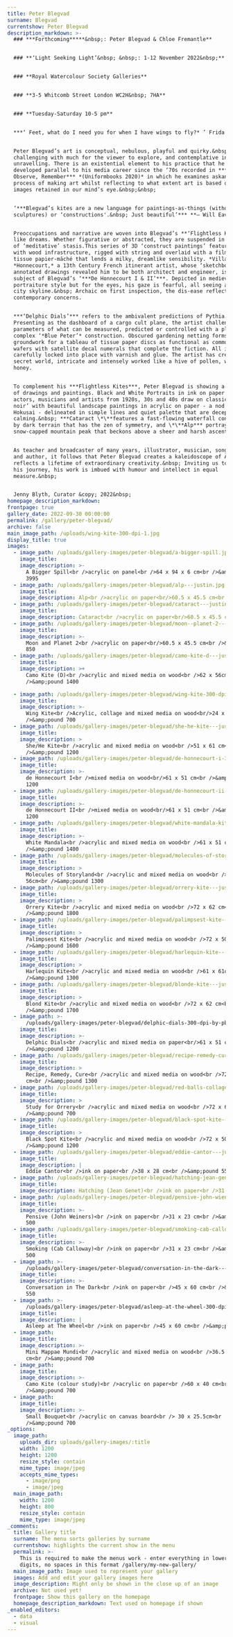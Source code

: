 ```yaml
---
title: Peter Blegvad
surname: Blegvad
currentshow: Peter Blegvad
description_markdown: >-
  ### ***Forthcoming*****&nbsp;: Peter Blegvad & Chloe Fremantle**


  ### **‘Light Seeking Light’&nbsp; &nbsp;: 1-12 November 2022&nbsp;**


  ### **Royal Watercolour Society Galleries**


  ### **3-5 Whitcomb Street London WC2H&nbsp; 7HA**


  ### **​​​​Tuesday-Saturday 10-5 pm**


  ***‘ Feet, what do I need you for when I have wings to fly?* ’ Frida Kahlo**


  Peter Blegvad’s art is conceptual, nebulous, playful and quirky.&nbsp; It is
  challenging with much for the viewer to explore, and contemplative in the
  unravelling. There is an existential element to his practice that he has
  developed parallel to his media career since the ‘70s recorded in ***Imagine,
  Observe, Remember*** *(Uniformbooks 2020)* in which he examines askance the
  process of making art whilst reflecting to what extent art is based on the
  images retained in our mind’s eye.&nbsp;&nbsp;


  ‘***Blegvad’s kites are a new language for paintings-as-things (without being
  sculptures) or ‘constructions'.&nbsp; Just beautiful’*** **— Will Eaves**


  Preoccupations and narrative are woven into Blegvad’s **‘Flightless Kites’**
  like dreams. Whether figurative or abstracted, they are suspended in a state
  of ‘meditative’ stasis.This series of 3D ‘construct paintings’ feature kites
  with wood infrastructure, rigged with string and overlaid with a film of
  tissue papier-mȃché that lends a milky, dreamlike sensibility. *Villard de*
  *Honnecourt,* a 13th Century French itinerant artist, whose ‘sketchbook’ of
  annotated drawings revealed him to be both architect and engineer, is the
  subject of Blegvad’s ‘***De Honnecourt I & II’***. Depicted in medieval
  portraiture style but for the eyes, his gaze is fearful, all seeing above the
  city skyline.&nbsp; Archaic on first inspection, the dis-ease reflects
  contemporary concerns.


  ***‘Delphic Dials’*** refers to the ambivalent predictions of Pythia.&nbsp;
  Presenting as the dashboard of a cargo cult plane, the artist challenges the
  parameters of what can be measured, predicted or controlled with a playfully
  complex ‘*Blue Peter’* construction. Obscured gardening netting forms the
  groundwork for a tableau of tissue paper discs as functional as communion
  wafers with satellite decal numerals that complete the fiction. All is
  carefully locked into place with varnish and glue. The artist has created a
  secret world, intricate and intensely worked like a hive of pollen, wax and
  honey.


  To complement his ***Flightless Kites***, Peter Blegvad is showing a portfolio
  of drawings and paintings. Black and White Portraits in ink on paper of
  actors, musicians and artists from 1920s, 30s and 40s draw on classic ‘film
  noir’ with beautiful landscape paintings in acrylic on paper - a nod to
  Hokusai - delineated in simple lines and quiet palette that are deceptively
  calming.&nbsp; ***Cataract \*\**features a fast-flowing waterfall constrained
  by dark terrain that has the zen of symmetry, and \*\**Alp*** portrays a
  snow-capped mountain peak that beckons above a sheer and harsh ascent.


  As teacher and broadcaster of many years, illustrator, musician, songwriter,
  and author, it follows that Peter Blegvad creates a kaleidoscope of Art that
  reflects a lifetime of extraordinary creativity.&nbsp; Inviting us to share
  his journey, his work is imbued with humour and intellect in equal
  measure.&nbsp;


  Jenny Blyth, Curator &copy; 2022&nbsp;
homepage_description_markdown:
frontpage: true
gallery_date: 2022-09-30 00:00:00
permalink: /gallery/peter-blegvad/
archive: false
main_image_path: /uploads/wing-kite-300-dpi-1.jpg
display_title: true
images:
  - image_path: /uploads/gallery-images/peter-blegvad/a-bigger-spill.jpg
    image_title:
    image_description: >-
      A Bigger Spill<br />acrylic on panel<br />64 x 94 x 6 cm<br />&amp;pound
      3995
  - image_path: /uploads/gallery-images/peter-blegvad/alp---justin.jpg
    image_title:
    image_description: Alp<br />acrylic on paper<br/>60.5 x 45.5 cm<br />&amp;pound 850
  - image_path: /uploads/gallery-images/peter-blegvad/cataract---justin.jpg
    image_title:
    image_description: Cataract<br />acrylic on paper<br/>60.5 x 45.5 cm<br />&amp;pound 850
  - image_path: /uploads/gallery-images/peter-blegvad/moon--planet-2---justin.jpg
    image_title:
    image_description: >-
      Moon and Planet 2<br />acrylic on paper<br/>60.5 x 45.5 cm<br />&amp;pound
      850
  - image_path: /uploads/gallery-images/peter-blegvad/camo-kite-d---justin.jpg
    image_title:
    image_description: >+
      Camo Kite (D)<br />acrylic and mixed media on wood<br />62 x 56cm<br
      />&amp;pound 1400

  - image_path: /uploads/gallery-images/peter-blegvad/wing-kite-300-dpi.jpg
    image_title:
    image_description: >-
      Wing Kite<br />Acrylic, collage and mixed media on wood<br/>24 x 24cm<br
      />&amp;pound 700
  - image_path: /uploads/gallery-images/peter-blegvad/she-he-kite---justin.jpg
    image_title:
    image_description: >
      She/He Kite<br />acrylic and mixed media on wood<br />51 x 61 cm<br
      />&amp;pound 1200
  - image_path: /uploads/gallery-images/peter-blegvad/de-honnecourt-i-300-dpi-1.jpg
    image_title:
    image_description: >-
      de Honnecourt I<br />mixed media on wood<br/>61 x 51 cm<br />&amp;pound
      1200
  - image_path: /uploads/gallery-images/peter-blegvad/de-honnecourt-ii---justin.jpg
    image_title:
    image_description: >-
      de Honnecourt II<br />mixed media on wood<br/>61 x 51 cm<br />&amp;pound
      1200
  - image_path: /uploads/gallery-images/peter-blegvad/white-mandala-kite---justin.jpg
    image_title:
    image_description: >-
      White Mandala<br />acrylic and mixed media on wood<br />61 x 51 cm<br
      />&amp;pound 1400
  - image_path: /uploads/gallery-images/peter-blegvad/molecules-of-storyland---justin.jpg
    image_title:
    image_description: >
      Molecules of Storyland<br />acrylic and mixed media on wood<br />62 x
      56cm<br />&amp;pound 1300
  - image_path: /uploads/gallery-images/peter-blegvad/orrery-kite---justin-1.jpg
    image_title:
    image_description: >
      Orrery Kite<br />acrylic and mixed media on wood<br />72 x 62 cm<br
      />&amp;pound 1800
  - image_path: /uploads/gallery-images/peter-blegvad/palimpsest-kite---justin.jpg
    image_title:
    image_description: >
      Palimpsest Kite<br />acrylic and mixed media on wood<br />72 x 50cm<br
      />&amp;pound 1600
  - image_path: /uploads/gallery-images/peter-blegvad/harlequin-kite---justin.jpg
    image_title:
    image_description: >
      Harlequin Kite<br />acrylic and mixed media on wood<br />61 x 61cm<br
      />&amp;pound 1300
  - image_path: /uploads/gallery-images/peter-blegvad/blonde-kite---justin.jpg
    image_title:
    image_description: >
      Blond Kite<br />acrylic and mixed media on wood<br />72 x 62 cm<br
      />&amp;pound 1700
  - image_path: >-
      /uploads/gallery-images/peter-blegvad/delphic-dials-300-dpi-by-pb-for-jen.jpg
    image_title:
    image_description: >-
      Delphic Dials<br />acrylic and mixed media on paper<br/>61 x 51 cm<br
      />&amp;pound 1200
  - image_path: /uploads/gallery-images/peter-blegvad/recipe-remedy-cure.jpg
    image_title:
    image_description: >
      Recipe, Remedy, Cure<br />acrylic and mixed media on wood<br />72 x 62
      cm<br />&amp;pound 1300
  - image_path: /uploads/gallery-images/peter-blegvad/red-balls-collage---justin.jpg
    image_title:
    image_description: >
      Study for Orrery<br />acrylic and mixed media on wood<br />72 x 62 cm<br
      />&amp;pound 700
  - image_path: /uploads/gallery-images/peter-blegvad/black-spot-kite---justin-1.jpg
    image_title:
    image_description: >
      Black Spot Kite<br />acrylic and mixed media on wood<br />72 x 50cm<br
      />&amp;pound 1200
  - image_path: /uploads/gallery-images/peter-blegvad/eddie-cantor---justin.jpg
    image_title:
    image_description: |
      Eddie Cantor<br />ink on paper<br />38 x 28 cm<br />&amp;pound 550
  - image_path: /uploads/gallery-images/peter-blegvad/hatching-jean-genet---justin.jpg
    image_title:
    image_description: Hatching (Jean Genet)<br />ink on paper<br />31 x 23cm<br />&amp;pound 500
  - image_path: /uploads/gallery-images/peter-blegvad/pensive-john-wieners---justin.jpg
    image_title:
    image_description: >-
      Pensive (John Weiners)<br />ink on paper<br />31 x 23 cm<br />&amp;pound
      500
  - image_path: /uploads/gallery-images/peter-blegvad/smoking-cab-calloway---justin.jpg
    image_title:
    image_description: >-
      Smoking (Cab Calloway)<br />ink on paper<br />31 x 23 cm<br />&amp;pound
      500
  - image_path: >-
      /uploads/gallery-images/peter-blegvad/conversation-in-the-dark---justin.jpg
    image_title:
    image_description: >-
      Conversation in The Dark<br />ink on paper<br />45 x 60 cm<br />&amp;pound
      550
  - image_path: >-
      /uploads/gallery-images/peter-blegvad/asleep-at-the-wheel-300-dpi-my-snap-for-jen.jpg
    image_title:
    image_description: |
      Asleep at The Wheel<br />ink on paper<br />45 x 60 cm<br />&amp;pound 600
  - image_path:
    image_title:
    image_description: >-
      Mini Mappae Mundi<br />acrylic and mixed media on wood<br />36.5 x 29
      cm<br />&amp;pound 700
  - image_path:
    image_title:
    image_description: >-
      Camo Kite (colour study)<br />acrylic on paper<br />60 x 40 cm<br
      />&amp;pound 700
  - image_path:
    image_title:
    image_description: >-
      Small Bouquet<br />acrylic on canvas board<br /> 30 x 25.5cm<br
      />&amp;pound 700
_options:
  image_path:
    uploads_dir: uploads/gallery-images/:title
    width: 1200
    height: 1200
    resize_style: contain
    mime_type: image/jpeg
    accepts_mime_types:
      - image/png
      - image/jpeg
  main_image_path:
    width: 1200
    height: 800
    resize_style: contain
    mime_type: image/jpeg
_comments:
  title: Gallery title
  surname: The menu sorts galleries by surname
  currentshow: highlights the current show in the menu
  permalink: >-
    This is required to make the menus work - enter everything in lower case, no
    digits, no spaces in this format /gallery/my-new-gallery/
  main_image_path: Image used to represent your gallery
  images: Add and edit your gallery images here
  image_description: Might only be shown in the close up of an image
  archive: Not used yet!
  frontpage: Show this gallery on the homepage
  homepage_description_markdown: Text used on homepage if shown
_enabled_editors:
  - data
  - visual
---
```


